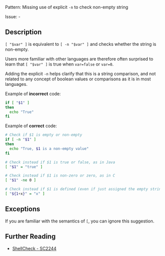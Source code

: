 Pattern: Missing use of explicit `-n` to check non-empty string

Issue: -

## Description

`[ "$var" ]` is equivalent to `[ -n "$var" ]` and checks whether the string is non-empty.

Users more familiar with other languages are therefore often surprised to learn that `[ "$var" ]` is true when `var=false` or `var=0`.

Adding the explicit `-n` helps clarify that this is a string comparison, and not related to any concept of boolean values or comparisons as it is in most languages.

Example of **incorrect** code:

```sh
if [ "$1" ]
then
  echo "True"
fi
```

Example of **correct** code:

```sh
# Check if $1 is empty or non-empty
if [ -n "$1" ]
then
  echo "True, $1 is a non-empty value"
fi

# Check instead if $1 is true or false, as in Java
[ "$1" = "true" ]

# Check instead if $1 is non-zero or zero, as in C
[ "$1" -ne 0 ]

# Check instead if $1 is defined (even if just assigned the empty string) or undefined
[ "${1+x}" = "x" ]

```

## Exceptions

If you are familiar with the semantics of `[`, you can ignore this suggestion.

## Further Reading

* [ShellCheck - SC2244](https://github.com/koalaman/shellcheck/wiki/SC2244)
